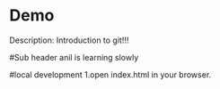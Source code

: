 # Demo

Description: Introduction to git!!!

#Sub header
anil is learning slowly

#local development
1.open index.html in your browser.